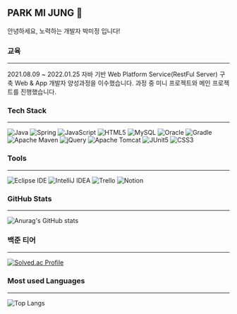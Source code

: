 ## PARK MI JUNG 👋   
   

안녕하세요, 노력하는 개발자 박미정 입니다!   
   
      
         
            
            
<!--
**andbeyond0331/andbeyond0331** is a ✨ _special_ ✨ repository because its `README.md` (this file) appears on your GitHub profile.

Here are some ideas to get you started:

- 🔭 I’m currently working on ...
- 🌱 I’m currently learning ...
- 👯 I’m looking to collaborate on ...
- 🤔 I’m looking for help with ...
- 💬 Ask me about ...
- 📫 How to reach me: ...
- 😄 Pronouns: ...
- ⚡ Fun fact: ...
-->


### 교육
***

2021.08.09 ~ 2022.01.25 
자바 기반 Web Platform Service(RestFul Server) 구축 Web & App 개발자 양성과정을 이수했습니다. 과정 중 미니 프로젝트와 메인 프로젝트를 진행했습니다.


### Tech Stack
***


![Java](https://img.shields.io/badge/Java-007396.svg?&style=for-the-badge&logo=Java&logoColor=white)
![Spring](https://img.shields.io/badge/Spring-6DB33F.svg?&style=for-the-badge&logo=Spring&logoColor=white)
![JavaScript](https://img.shields.io/badge/JavaScript-F7DF1E.svg?&style=for-the-badge&logo=JavaScript&logoColor=white)
![HTML5](https://img.shields.io/badge/HTML5-E34F26.svg?&style=for-the-badge&logo=HTML5&logoColor=white)
![MySQL](https://img.shields.io/badge/MySQL-4479A1.svg?&style=for-the-badge&logo=MySQL&logoColor=white)
![Oracle](https://img.shields.io/badge/Oracle-F80000.svg?&style=for-the-badge&logo=Oracle&logoColor=white)
![Gradle](https://img.shields.io/badge/Gradle-02303A.svg?&style=for-the-badge&logo=Gradle&logoColor=white)
![Apache Maven](https://img.shields.io/badge/Apache%20Maven-C71A36.svg?&style=for-the-badge&logo=Apache%20Maven&logoColor=white)
![jQuery](https://img.shields.io/badge/jQuery-0769AD.svg?&style=for-the-badge&logo=jQuery&logoColor=white)
![Apache Tomcat](https://img.shields.io/badge/Apache%20Tomcat-F8DC75.svg?&style=for-the-badge&logo=Apache%20Tomcat&logoColor=white)
![JUnit5](https://img.shields.io/badge/JUnit5-25A162.svg?&style=for-the-badge&logo=JUnit5&logoColor=white)
![CSS3](https://img.shields.io/badge/CSS3-1572B6.svg?&style=for-the-badge&logo=CSS3&logoColor=white)

### Tools
***

![Eclipse IDE](https://img.shields.io/badge/Eclipse%20IDE-2C2255.svg?&style=for-the-badge&logo=Eclipse%20IDE&logoColor=white)
![IntelliJ IDEA](https://img.shields.io/badge/IntelliJ%20IDEA-000000.svg?&style=for-the-badge&logo=IntelliJ%20IDEA&logoColor=white)
![Trello](https://img.shields.io/badge/Trello-0052cc.svg?&style=for-the-badge&logo=Trello&logoColor=white)
![Notion](https://img.shields.io/badge/Notion-000000.svg?&style=for-the-badge&logo=Notion&logoColor=white)


### GitHub Stats
***

<!-- [![Anurag's GitHub stats](https://github-readme-stats.vercel.app/api?username=andbeyond0331)](https://github.com/anuraghazra/github-readme-stats)

![Anurag's GitHub stats](https://github-readme-stats.vercel.app/api?username=andbeyond0331&show_icons=true&theme=dark)

![Anurag's GitHub stats](https://github-readme-stats.vercel.app/api?username=andbeyond0331&show_icons=true&theme=tokyonight) -->

![Anurag's GitHub stats](https://github-readme-stats.vercel.app/api?username=andbeyond0331&show_icons=true&theme=highcontrast)

### 백준 티어
***

[![Solved.ac Profile](http://mazassumnida.wtf/api/generate_badge?boj=tjdrhdrkqns)](https://solved.ac/tjdrhdrkqns)

### Most used Languages
***

![Top Langs](https://github-readme-stats.vercel.app/api/top-langs/?username=andbeyond0331)



